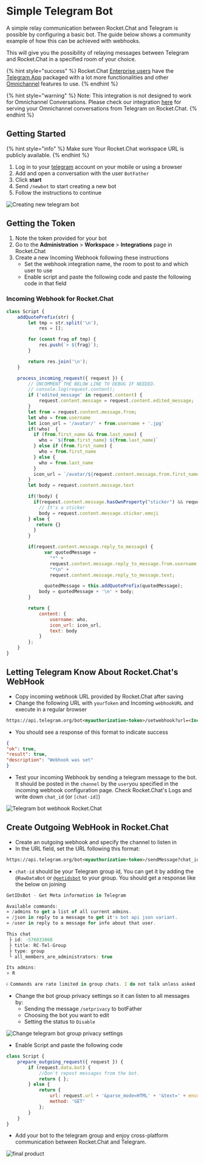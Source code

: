 # Simple Telegram Bot

A simple relay communication between Rocket.Chat and Telegram is possible by configuring a basic bot. The guide below shows a community example of how this can be achieved with webhooks.

This will give you the possibility of relaying messages between Telegram and Rocket.Chat in a specified room of your choice.

{% hint style="success" %}
Rocket.Chat [Enterprise users](../settings/enterprise.md) have the [Telegram App](../../../extend-rocket.chat-capabilities/rocket.chat-marketplace/omnichannel-apps/telegram-app/) packaged with a lot more functionalities and other [Omnichannel](../../omnichannel/) features to use.
{% endhint %}

{% hint style="warning" %}
Note: This integration is not designed to work for Omnichannel Conversations. Please check our integration [here](../../../extend-rocket.chat-capabilities/rocket.chat-marketplace/omnichannel-apps/telegram-app/) for serving your Omnichannel conversations from Telegram on Rocket.Chat.
{% endhint %}

## Getting Started

{% hint style="info" %}
Make sure Your Rocket.Chat workspace URL is publicly available.
{% endhint %}

1. Log in to your [telegram](https://web.telegram.org/) account on your mobile or using a browser
2. Add and open a conversation with the user `BotFather`
3. Click **start**
4. Send `/newbot` to start creating a new bot
5. Follow the instructions to continue

![Creating new telegram bot](<../../../.gitbook/assets/Creating telegram bot.png>)

## Getting the Token

1. Note the token provided for your bot
2. Go to the **Administration** > **Workspace** > **Integrations** page in Rocket.Chat
3. Create a new Incoming Webhook following these instructions
   * Set the webhook integration name, the room to post to and which user to use
   * Enable script and paste the following code and paste the following code in that field

### Incoming Webhook for Rocket.Chat

```javascript
class Script {
    addQuotePrefix(str) {
        let tmp = str.split('\n'),
            res = [];

        for (const frag of tmp) {
            res.push(`> ${frag}`);
        }

        return res.join('\n');
    }

    process_incoming_request({ request }) {
        // UNCOMMENT THE BELOW LINE TO DEBUG IF NEEDED.
        // console.log(request.content);
        if ('edited_message' in request.content) {
            request.content.message = request.content.edited_message;
        }
        let from = request.content.message.from;
        let who = from.username
        let icon_url = '/avatar/' + from.username + '.jpg'
        if(!who)  {
          if (from.first_name && from.last_name) {
            who = `${from.first_name} ${from.last_name}`
          } else if (from.first_name) {
            who = from.first_name
          } else {
            who = from.last_name
          }
          icon_url = `/avatar/${request.content.message.from.first_name}.jpg`
        }
        let body = request.content.message.text

        if(!body) {
          if(request.content.message.hasOwnProperty("sticker") && request.content.message.sticker.emoji) {
            // It's a sticker
            body = request.content.message.sticker.emoji
        } else {
           return {}
          }
        }

        if(request.content.message.reply_to_message) {
              var quotedMessage = 
                "*" +
                request.content.message.reply_to_message.from.username +
                "*\n" +
                request.content.message.reply_to_message.text;

              quotedMessage = this.addQuotePrefix(quotedMessage);
            body = quotedMessage + '\n' + body;
        }

        return {
            content: {
                username: who,
                icon_url: icon_url,
                text: body
            }
        };
    }
}
```

## Letting Telegram Know About Rocket.Chat's WebHook

* Copy incoming webhook URL provided by Rocket.Chat after saving
* Change the following URL with `yourToken` and Incoming `webhookURL` and execute in a regular browser

```html
https://api.telegram.org/bot<myauthorization-token>/setwebhook?url=<Incoming_Webhook_Link_from_Rocket.Chat>
```

* You should see a response of this format to indicate success

```json
{
"ok": true,
"result": true,
"description": "Webhook was set"
}
```

* Test your incoming Webhook by sending a telegram message to the bot. It should be posted in the `channel` by the `user`you specified in the incoming webhook configuration page. Check Rocket.Chat's Logs and write down `chat_id` (or `[chat-id]`)

![Telegram bot webhook Rocket.Chat](<../../../.gitbook/assets/Telegram bot webhook with Rocket.Chat.png>)

## Create Outgoing WebHook in Rocket.Chat

* Create an outgoing webhook and specify the channel to listen in
* In the URL field, set the URL following this format:

```html
https://api.telegram.org/bot<myauthorization-token>/sendMessage?chat_id=<chat-id>
```

* `chat-id` should be your Telegram group id, You can get it by adding the `@RawDataBot` or [`@getidsbot`](https://t.me/getidsbot) to your group. You should get a response like the below on joining

```javascript
GetIDsBot - Get Meta information in Telegram

Available commands:
» /admins to get a list of all current admins.
» /json in reply to a message to get it's bot api json variant.
» /user in reply to a message for info about that user.

This chat
 ├ id: -576033868
 ├ title: RC-Tel-Group
 ├ type: group
 └ all_members_are_administrators: true

Its admins:
⭐️ R

ℹ️ Commands are rate limited in group chats. I do not talk unless asked to do so.
```

* Change the bot group privacy settings so it can listen to all messages by:
  * Sending the message `/setprivacy` to botFather
  * Choosing the bot you want to edit
  * Setting the status to `Disable`

![Change telegram bot group privacy settings](<../../../.gitbook/assets/Change telegram bot group privacy settings.png>)

* Enable Script and paste the following code

```javascript
class Script {
    prepare_outgoing_request({ request }) {
        if (request.data.bot) {
            //Don't repost messages from the bot.
            return { };
        } else {
            return {
                url: request.url + '&parse_mode=HTML' + '&text=' + encodeURIComponent('<b>' + request.data.user_name+ '</b>: ' + request.data.text),
                method: 'GET'
            };
        }
    }
}
```

* Add your bot to the telegram group and enjoy cross-platform communication between Rocket.Chat and Telegram.

![final product](http://i.imgur.com/LqpqUC8.jpg?1)
